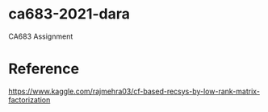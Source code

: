 # ca683-2021-dara
CA683 Assignment

# Reference
https://www.kaggle.com/rajmehra03/cf-based-recsys-by-low-rank-matrix-factorization
